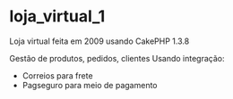 # loja_virtual_1

Loja virtual feita em 2009 usando CakePHP 1.3.8

Gestão de produtos, pedidos, clientes
Usando integração:
* Correios para frete 
* Pagseguro para meio de pagamento
